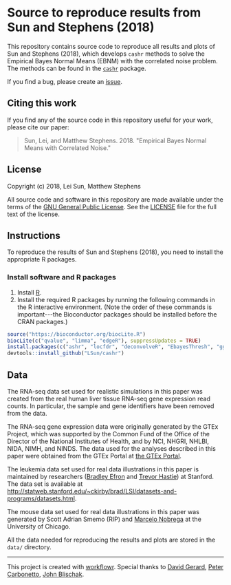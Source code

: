 # Source to reproduce results from Sun and Stephens (2018)

This repository contains source code to reproduce all results and plots of Sun and Stephens (2018), which develops `cashr` methods to solve the Empirical Bayes Normal Means (EBNM) with the correlated noise problem. The methods can be found in the [`cashr`](https://github.com/LSun/cashr) package.

If you find a bug, please create an [issue](https://github.com/LSun/cashr_paper/issues).

Citing this work
----------------

If you find any of the source code in this repository useful for your work, please cite our paper:

> Sun, Lei, and Matthew Stephens. 2018. "Empirical Bayes Normal Means with Correlated Noise."

License
-------

Copyright (c) 2018, Lei Sun, Matthew Stephens

All source code and software in this repository are made available under the terms of the [GNU General Public License](http://www.gnu.org/licenses/gpl.html). See the [LICENSE](LICENSE) file for the full text of the license.

Instructions
------------

To reproduce the results of Sun and Stephens (2018), you need to install the appropriate R packages.

### Install software and R packages

1.  Install [R](https://cran.r-project.org).
3.  Install the required R packages by running the following commands in the R interactive environment. (Note the order of these commands is important---the Bioconductor packages should be installed before the CRAN packages.)

``` r
source("https://bioconductor.org/biocLite.R")
biocLite(c("qvalue", "limma", "edgeR"), suppressUpdates = TRUE)
install.packages(c("ashr", "locfdr", "deconvolveR", "EbayesThresh", "ggplot2", "latex2exp"))
devtools::install_github("LSun/cashr")
```

Data
----

The RNA-seq data set used for realistic simulations in this paper was created from the real human liver tissue RNA-seq gene expression read counts. In particular, the sample and gene identifiers have been removed from the data.

The RNA-seq gene expression data were originally generated by the GTEx Project, which was supported by the Common Fund of the Office of the Director of the National Institutes of Health, and by NCI, NHGRI, NHLBI, NIDA, NIMH, and NINDS. The data used for the analyses described in this paper were obtained from the GTEx Portal at [the GTEx Portal](https://www.gtexportal.org).

The leukemia data set used for real data illustrations in this paper is maintained by researchers ([Bradley Efron][] and [Trevor Hastie][]) at Stanford. The data set is available at http://statweb.stanford.edu/~ckirby/brad/LSI/datasets-and-programs/datasets.html.

The mouse data set used for real data illustrations in this paper was generated by Scott Adrian Smemo (RIP) and [Marcelo Nobrega][] at the University of Chicago.

All the data needed for reproducing the results and plots are stored in the `data/` directory.

-------------

This project is created with [workflowr][]. Special thanks to [David Gerard][], [Peter Carbonetto][], [John Blischak][].

[Bradley Efron]: http://statweb.stanford.edu/~ckirby/brad/
[Trevor Hastie]: https://web.stanford.edu/~hastie/
[Marcelo Nobrega]: http://nobregalab.uchicago.edu/
[David Gerard]: https://dcgerard.github.io/
[Peter Carbonetto]: https://pcarbo.github.io/
[John Blischak]: https://jdblischak.com/
[workflowr]: https://github.com/jdblischak/workflowr
